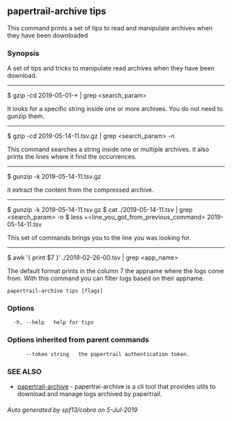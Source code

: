 ## papertrail-archive tips

This command prints a set of tips to read and manipulate archives when they have been downloaded

### Synopsis


A set of tips and tricks to manipulate read archives when they have been
download.

---

$ gzip -cd 2019-05-01-* | grep <search_param>

It looks for a specific string inside one or more archives. You do not need to
gunzip them.

---

$ gzip -cd 2019-05-14-11.tsv.gz | grep <search_param> -n

This command searches a string inside one or multiple archives. it also prints
the lines where it find the occurrences.

---

$ gunzip -k 2019-05-14-11.tsv.gz

it extract the content from the compressed archive.

---

$ gunzip -k 2019-05-14-11.tsv.gz
$ cat ./2019-05-14-11.tsv | grep <search_param> -n
$ less +<line_you_got_from_previous_command> 2019-05-14-11.tsv

This set of commands brings you to the line you was looking for.

---

$ awk '{ print $7 }' ./2019-02-26-00.tsv | grep <app_name>

The default format prints in the column 7 the appname where the logs come from.
With this command you can filter logs based on their appname.
	

```
papertrail-archive tips [flags]
```

### Options

```
  -h, --help   help for tips
```

### Options inherited from parent commands

```
      --token string   the papertrail authentication token.
```

### SEE ALSO

* [papertrail-archive](papertrail-archive.md)	 - papertrai-archive is a cli tool that provides utils to download and manage logs archived by papertrail.

###### Auto generated by spf13/cobra on 5-Jul-2019

